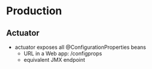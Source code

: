 # Production

## Actuator

* actuator exposes all @ConfigurationProperties beans
  * URL in a Web app: /configprops
  * equivalent JMX endpoint



